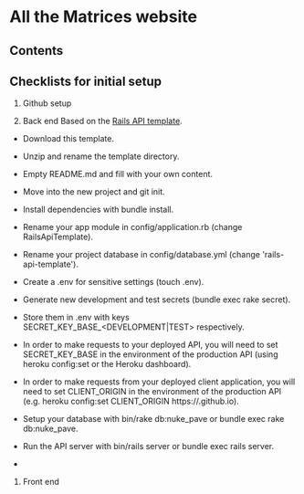 # All the Matrices website

## Contents

## Checklists for initial setup

1. Github setup

1. Back end
Based on the [Rails API template](https://github.com/ga-wdi-boston/rails-api-template).
  * Download this template.
  * Unzip and rename the template directory.
  * Empty README.md and fill with your own content.
  * Move into the new project and git init.
  * Install dependencies with bundle install.
  * Rename your app module in config/application.rb (change RailsApiTemplate).
  * Rename your project database in config/database.yml (change 'rails-api-template').
  * Create a .env for sensitive settings (touch .env).
  * Generate new development and test secrets (bundle exec rake secret).
  * Store them in .env with keys SECRET_KEY_BASE_<DEVELOPMENT|TEST> respectively.
  * In order to make requests to your deployed API, you will need to set SECRET_KEY_BASE in the environment of the production API (using heroku config:set or the Heroku dashboard).
  * In order to make requests from your deployed client application, you will need to set CLIENT_ORIGIN in the environment of the production API (e.g. heroku config:set CLIENT_ORIGIN https://<github-username>.github.io).
  * Setup your database with bin/rake db:nuke_pave or bundle exec rake db:nuke_pave.
  * Run the API server with bin/rails server or bundle exec rails server.

*

1. Front end
